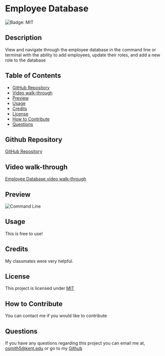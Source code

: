 # Employee Database

![Badge: MIT](https://img.shields.io/badge/License-MIT-blue.svg)

## Description

View and navigate through the employee database in the command line or terminal with the ability to add employees, update their roles, and add a new role to the database

## Table of Contents

- [GitHub Repository](#github-repository)
- [Video walk-through](#video-walk-through)
- [Preview](#preview)
- [Usage](#usage)
- [Credits](#credits)
- [License](#license)
- [How to Contribute](#how-to-contribute)
- [Questions](#questions)

## Github Repository

[GitHub Repository](https://github.com/Liv-5/Employee-Database)

## Video walk-through

[Employee Database video walk-through]()

## Preview

![Command Line](./imgs/ssNodeIndexjs.PNG)

## Usage

This is free to use!

## Credits

My classmates were very helpful.

## License

This project is licensed under [MIT](https://opensource.org/licenses/MIT)

## How to Contribute

You can contact me if you would like to contribute

## Questions

If you have any questions regarding this project you can email me at, [ osmith5@kent.edu](mailto:osmith5@kent.edu) or go to my [Github](https://github.com/Liv-5)
